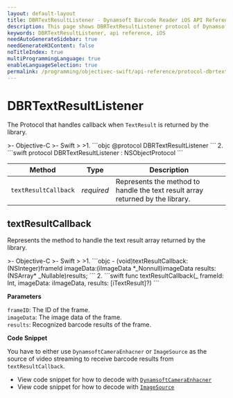 ```yaml
---
layout: default-layout
title: DBRTextResultListener - Dynamsoft Barcode Reader iOS API Reference
description: This page shows DBRTextResultListener protocol of Dynamsoft Barcode Reader for iOS SDK.
keywords: DBRTextResultListener, api reference, iOS
needAutoGenerateSidebar: true
needGenerateH3Content: false
noTitleIndex: true
multiProgrammingLanguage: true
enableLanguageSelection: true
permalink: /programming/objectivec-swift/api-reference/protocol-dbrtextresultdelegate.html
---
```


# DBRTextResultListener

The Protocol that handles callback when `TextResult` is returned by the library.

<div class="sample-code-prefix"></div>
>- Objective-C
>- Swift
>
>1. 
```objc
@protocol DBRTextResultListener <NSObject>
```
2. 
```swift
protocol DBRTextResultListener : NSObjectProtocol
```

| Method | Type | Description |
| ------ | ---- | ----------- |
| `textResultCallback` | *required* | Represents the method to handle the text result array returned by the library. |

## textResultCallback

Represents the method to handle the text result array returned by the library.

<div class="sample-code-prefix"></div>
>- Objective-C
>- Swift
>
>1. 
```objc
- (void)textResultCallback:(NSInteger)frameId imageData:(iImageData *_Nonnull)imageData results:(NSArray<iTextResult*>* _Nullable)results;
```
2. 
```swift
func textResultCallback(_ frameId: Int, imageData: iImageData, results: [iTextResult]?)
```

**Parameters**

`frameID`: The ID of the frame.  
`imageData`: The image data of the frame.  
`results`: Recognized barcode results of the frame.

**Code Snippet**

You have to either use `DynamsoftCameraEnhacner` or `ImageSource` as the source of video streaming to receive barcode results from `textResultCallback`.

- View code snippet for how to decode with [`DynamsoftCameraEnhacner`](primary-video.html#setcameraenhancer)
- View code snippet for how to decode with [`ImageSource`](primary-video.html#setimagesource)
